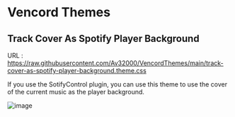 # Vencord Themes
## Track Cover As Spotify Player Background
URL : https://raw.githubusercontent.com/Av32000/VencordThemes/main/track-cover-as-spotify-player-background.theme.css

If you use the SotifyControl plugin, you can use this theme to use the cover of the current music as the player background.

![image](https://github.com/user-attachments/assets/d526e431-cdcb-47f8-b882-c63eda83a7c0)
